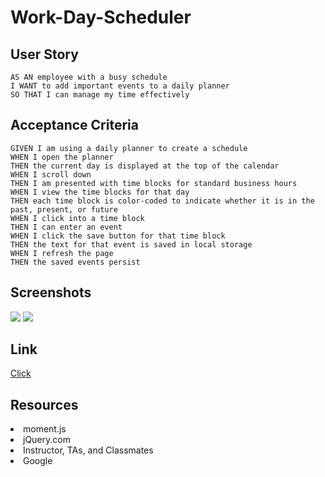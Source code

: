 # Work-Day-Scheduler

## User Story
```
AS AN employee with a busy schedule
I WANT to add important events to a daily planner
SO THAT I can manage my time effectively
```
## Acceptance Criteria
```
GIVEN I am using a daily planner to create a schedule
WHEN I open the planner
THEN the current day is displayed at the top of the calendar
WHEN I scroll down
THEN I am presented with time blocks for standard business hours
WHEN I view the time blocks for that day
THEN each time block is color-coded to indicate whether it is in the past, present, or future
WHEN I click into a time block
THEN I can enter an event
WHEN I click the save button for that time block
THEN the text for that event is saved in local storage
WHEN I refresh the page
THEN the saved events persist
```

## Screenshots
<img src="https://user-images.githubusercontent.com/74076318/108432794-916cd400-720a-11eb-847a-75f21ed187c2.png">
<img src="https://user-images.githubusercontent.com/74076318/108432861-a8132b00-720a-11eb-9e39-0e9beee4a020.png">

## Link
<a href="https://mtjones1979.github.io/Work-Day-Scheduler/">Click</a>

## Resources
<li>moment.js</li>
<li>jQuery.com</li>
<li>Instructor, TAs, and Classmates</li>
<li>Google</li>
